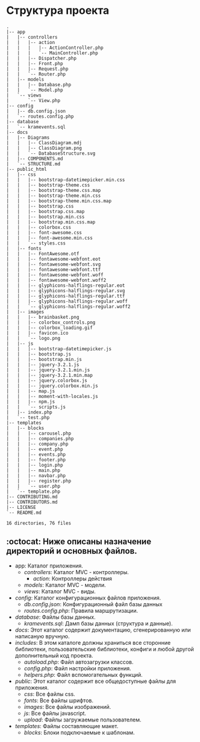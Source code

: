 Структура проекта
====================
```
.
|-- app
|   |-- controllers
|   |   |-- action
|   |   |   |-- ActionController.php
|   |   |   `-- MainController.php
|   |   |-- Dispatcher.php
|   |   |-- Front.php
|   |   |-- Request.php
|   |   `-- Router.php
|   |-- models
|   |   |-- Database.php
|   |   `-- Model.php
|   `-- views
|       `-- View.php
|-- config
|   |-- db.config.json
|   `-- routes.config.php
|-- database
|   `-- kramevents.sql
|-- docs
|   |-- Diagrams
|   |   |-- ClassDiagram.mdj
|   |   |-- ClassDiagram.png
|   |   `-- DatabaseStructure.svg
|   |-- COMPONENTS.md
|   `-- STRUCTURE.md
|-- public_html
|   |-- css
|   |   |-- bootstrap-datetimepicker.min.css
|   |   |-- bootstrap-theme.css
|   |   |-- bootstrap-theme.css.map
|   |   |-- bootstrap-theme.min.css
|   |   |-- bootstrap-theme.min.css.map
|   |   |-- bootstrap.css
|   |   |-- bootstrap.css.map
|   |   |-- bootstrap.min.css
|   |   |-- bootstrap.min.css.map
|   |   |-- colorbox.css
|   |   |-- font-awesome.css
|   |   |-- font-awesome.min.css
|   |   `-- styles.css
|   |-- fonts
|   |   |-- FontAwesome.otf
|   |   |-- fontawesome-webfont.eot
|   |   |-- fontawesome-webfont.svg
|   |   |-- fontawesome-webfont.ttf
|   |   |-- fontawesome-webfont.woff
|   |   |-- fontawesome-webfont.woff2
|   |   |-- glyphicons-halflings-regular.eot
|   |   |-- glyphicons-halflings-regular.svg
|   |   |-- glyphicons-halflings-regular.ttf
|   |   |-- glyphicons-halflings-regular.woff
|   |   `-- glyphicons-halflings-regular.woff2
|   |-- images
|   |   |-- brainbasket.png
|   |   |-- colorbox_controls.png
|   |   |-- colorbox_loading.gif
|   |   |-- favicon.ico
|   |   `-- logo.png
|   |-- js
|   |   |-- bootstrap-datetimepicker.js
|   |   |-- bootstrap.js
|   |   |-- bootstrap.min.js
|   |   |-- jquery-3.2.1.js
|   |   |-- jquery-3.2.1.min.js
|   |   |-- jquery-3.2.1.min.map
|   |   |-- jquery.colorbox.js
|   |   |-- jquery.colorbox.min.js
|   |   |-- map.js
|   |   |-- moment-with-locales.js
|   |   |-- npm.js
|   |   `-- scripts.js
|   |-- index.php
|   `-- test.php
|-- templates
|   |-- blocks
|   |   |-- carousel.php
|   |   |-- companies.php
|   |   |-- company.php
|   |   |-- event.php
|   |   |-- events.php
|   |   |-- footer.php
|   |   |-- login.php
|   |   |-- main.php
|   |   |-- navbar.php
|   |   |-- register.php
|   |   `-- user.php
|   `-- template.php
|-- CONTRIBUTING.md
|-- CONTRIBUTORS.md
|-- LICENSE
`-- README.md

16 directories, 76 files

```
:octocat: Ниже описаны назначение директорий и основных файлов.
-------------------------------------------------------------------
* app: Каталог приложения.
    * _controllers_: Каталог MVC - контроллеры.
        * _action_: Контроллеры действия
    * _models_: Каталог MVC - модели.
    * _views_: Каталог MVC - виды.
* _config_: Каталог конфигурационных файлов приложения.
    * _db.config.json_: Конфигурационный файл базы данных
    * _routes.config.php_: Правила маршрутизации.
* _database_: Файлы базы данных.
    * _kramevents.sql_: Дамп базы данных (структура и данные).
* _docs_: Этот каталог содержит документацию, сгенерированную или написаную вручную.
* _includes_: В этом каталоге должны храниться все сторонние библиотеки, пользовательские библиотеки, конфиги и любой другой дополнительный код проекта.
    * _autoload.php_: Файл автозагрузки классов.
    * _config.php_: Файл настройки приложения.
    * _helpers.php_: Файл вспомогательных функций.
* _public_: Этот каталог содержит все общедоступные файлы для приложения.
    * _css_: Все файлы css.
    * _fonts_: Все файлы шрифтов.
    * _images_: Все файлы изображений.
    * _js_: Все файлы javascript.
    * _upload_: Файлы загружаемые пользователем.
* _templates_: Файлы составляющие макет.
    * _blocks_: Блоки подключаемые к шаблонам.
